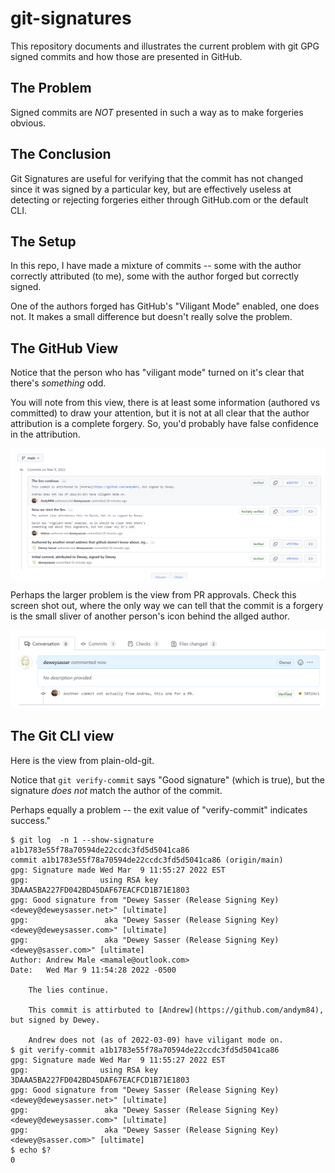 # git-signatures

This repository documents and illustrates the current problem with git GPG signed commits and how those are presented in GitHub.

## The Problem

Signed commits are *NOT* presented in such a way as to make forgeries obvious.

## The Conclusion

Git Signatures are useful for verifying that the commit has not changed since it was signed by a particular key, but are effectively useless at detecting or rejecting forgeries either through GitHub.com or the default CLI.

## The Setup

In this repo, I have made a mixture of commits -- some with the author correctly attributed (to me), some with the author forged but correctly signed.

One of the authors forged has GitHub's "Viligant Mode" enabled, one does not.  It makes a small difference but doesn't really solve the problem.

## The GitHub View

Notice that the person who has "viligant mode" turned on it's clear that there's *something* odd.

You will note from this view, there is at least some information (authored vs committed) to draw your attention, but it is not at all clear that the author attribution is a complete forgery.  So, you'd probably have false confidence in the attribution.

![view in github.com](./GithubViewOfSignatures.png)

Perhaps the larger problem is the view from PR approvals.  Check this screen shot out, where the only way we can tell that the commit is a forgery is the small sliver of another person's icon behind the allged author.

![view of PR](./GithubViewOfPR.png)

## The Git CLI view

Here is the view from plain-old-git.

Notice that `git verify-commit` says "Good signature" (which is true), but the signature *does not* match the author of the commit.

Perhaps equally a problem -- the exit value of "verify-commit" indicates success."



```shell
$ git log  -n 1 --show-signature a1b1783e55f78a70594de22ccdc3fd5d5041ca86
commit a1b1783e55f78a70594de22ccdc3fd5d5041ca86 (origin/main)
gpg: Signature made Wed Mar  9 11:55:27 2022 EST
gpg:                using RSA key 3DAAA5BA227FD042BD45DAF67EACFCD1B71E1803
gpg: Good signature from "Dewey Sasser (Release Signing Key) <dewey@deweysasser.net>" [ultimate]
gpg:                 aka "Dewey Sasser (Release Signing Key) <dewey@deweysasser.com>" [ultimate]
gpg:                 aka "Dewey Sasser (Release Signing Key) <dewey@sasser.com>" [ultimate]
Author: Andrew Male <mamale@outlook.com>
Date:   Wed Mar 9 11:54:28 2022 -0500

    The lies continue.

    This commit is attirbuted to [Andrew](https://github.com/andym84), but signed by Dewey.

    Andrew does not (as of 2022-03-09) have viligant mode on.
$ git verify-commit a1b1783e55f78a70594de22ccdc3fd5d5041ca86
gpg: Signature made Wed Mar  9 11:55:27 2022 EST
gpg:                using RSA key 3DAAA5BA227FD042BD45DAF67EACFCD1B71E1803
gpg: Good signature from "Dewey Sasser (Release Signing Key) <dewey@deweysasser.net>" [ultimate]
gpg:                 aka "Dewey Sasser (Release Signing Key) <dewey@deweysasser.com>" [ultimate]
gpg:                 aka "Dewey Sasser (Release Signing Key) <dewey@sasser.com>" [ultimate]
$ echo $?
0
```
